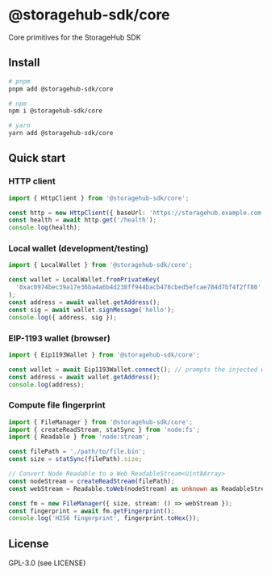 # @storagehub-sdk/core

Core primitives for the StorageHub SDK

## Install

```bash
# pnpm
pnpm add @storagehub-sdk/core

# npm
npm i @storagehub-sdk/core

# yarn
yarn add @storagehub-sdk/core
```

## Quick start

### HTTP client
```ts
import { HttpClient } from '@storagehub-sdk/core';

const http = new HttpClient({ baseUrl: 'https://storagehub.example.com' });
const health = await http.get('/health');
console.log(health);
```

### Local wallet (development/testing)
```ts
import { LocalWallet } from '@storagehub-sdk/core';

const wallet = LocalWallet.fromPrivateKey(
  '0xac0974bec39a17e36ba4a6b4d238ff944bacb478cbed5efcae784d7bf4f2ff80',
);
const address = await wallet.getAddress();
const sig = await wallet.signMessage('hello');
console.log({ address, sig });
```

### EIP-1193 wallet (browser)
```ts
import { Eip1193Wallet } from '@storagehub-sdk/core';

const wallet = await Eip1193Wallet.connect(); // prompts the injected wallet
const address = await wallet.getAddress();
console.log(address);
```

### Compute file fingerprint
```ts
import { FileManager } from '@storagehub-sdk/core';
import { createReadStream, statSync } from 'node:fs';
import { Readable } from 'node:stream';

const filePath = './path/to/file.bin';
const size = statSync(filePath).size;

// Convert Node Readable to a Web ReadableStream<Uint8Array>
const nodeStream = createReadStream(filePath);
const webStream = Readable.toWeb(nodeStream) as unknown as ReadableStream<Uint8Array>;

const fm = new FileManager({ size, stream: () => webStream });
const fingerprint = await fm.getFingerprint();
console.log('H256 fingerprint', fingerprint.toHex());
```

## License
GPL-3.0 (see LICENSE)
